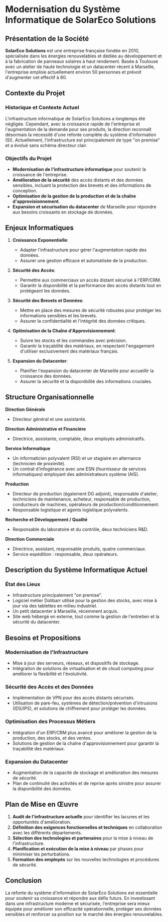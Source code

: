 # Modernisation du Système Informatique de SolarEco Solutions

## Présentation de la Société

**SolarEco Solutions** est une entreprise française fondée en 2010, spécialisée dans les énergies renouvelables et dédiée au développement et à la fabrication de panneaux solaires à haut rendement. Basée à Toulouse avec un atelier de haute technologie et un datacenter récent à Marseille, l'entreprise emploie actuellement environ 50 personnes et prévoit d'augmenter cet effectif à 80.

## Contexte du Projet

### Historique et Contexte Actuel
L'infrastructure informatique de SolarEco Solutions a longtemps été négligée. Cependant, avec la croissance rapide de l'entreprise et l'augmentation de la demande pour ses produits, la direction reconnaît désormais la nécessité d'une refonte complète du système d'information (SI). Actuellement, l'infrastructure est principalement de type "on premise" et a évolué sans schéma directeur clair.

### Objectifs du Projet
- **Modernisation de l'infrastructure informatique** pour soutenir la croissance de l'entreprise.
- **Amélioration de la sécurité** des accès distants et des données sensibles, incluant la protection des brevets et des informations de conception.
- **Optimisation de la gestion de la production et de la chaîne d'approvisionnement**.
- **Expansion et sécurisation du datacenter** de Marseille pour répondre aux besoins croissants en stockage de données.

## Enjeux Informatiques

1. **Croissance Exponentielle**:
   - Adapter l'infrastructure pour gérer l'augmentation rapide des données.
   - Assurer une gestion efficace et automatisée de la production.

2. **Sécurité des Accès**:
   - Permettre aux commerciaux un accès distant sécurisé à l'ERP/CRM.
   - Garantir la disponibilité et la performance des accès distants tout en protégeant les données.

3. **Sécurité des Brevets et Données**:
   - Mettre en place des mesures de sécurité robustes pour protéger les informations sensibles et les brevets.
   - Assurer la confidentialité et l'intégrité des données critiques.

4. **Optimisation de la Chaîne d'Approvisionnement**:
   - Suivre les stocks et les commandes avec précision.
   - Garantir la traçabilité des matériaux, en respectant l'engagement d'utiliser exclusivement des matériaux français.

5. **Expansion du Datacenter**:
   - Planifier l'expansion du datacenter de Marseille pour accueillir la croissance des données.
   - Assurer la sécurité et la disponibilité des informations cruciales.

## Structure Organisationnelle

**Direction Générale**
- Directeur général et une assistante.

**Direction Administrative et Financière**
- Directrice, assistante, comptable, deux employés administratifs.

**Service Informatique**
- Un informaticien polyvalent (RSI) et un stagiaire en alternance (technicien de proximité).
- Un contrat d’infogérance avec une ESN (fournisseur de services informatiques) employant des administrateurs système (AIS).

**Production**
- Directeur de production (également DG adjoint), responsable d'atelier, techniciens de maintenance, acheteur, responsable de production, conducteurs de machines, opérateurs de production/conditionnement.
- Responsable logistique et agents logistique polyvalents.

**Recherche et Développement / Qualité**
- Responsable du laboratoire et du contrôle, deux techniciens R&D.

**Direction Commerciale**
- Directrice, assistant, responsable produits, quatre commerciaux.
- Service expédition : responsable, deux opérateurs.

## Description du Système Informatique Actuel

### État des Lieux
- Infrastructure principalement "on premise".
- Logiciel métier Dolibarr utilisé pour la gestion des stocks, avec mise à jour via des tablettes en milieu industriel.
- Un petit datacenter à Marseille, récemment acquis.
- Site web hébergé en externe, tout comme la gestion de l'entretien et la sécurité du datacenter.

## Besoins et Propositions

### Modernisation de l'Infrastructure
- Mise à jour des serveurs, réseaux, et dispositifs de stockage.
- Intégration de solutions de virtualisation et de cloud computing pour améliorer la flexibilité et l'évolutivité.

### Sécurité des Accès et des Données
- Implémentation de VPN pour des accès distants sécurisés.
- Utilisation de pare-feu, systèmes de détection/prévention d'intrusions (IDS/IPS), et solutions de chiffrement pour protéger les données.

### Optimisation des Processus Métiers
- Intégration d'un ERP/CRM plus avancé pour améliorer la gestion de la production, des stocks, et des ventes.
- Solutions de gestion de la chaîne d'approvisionnement pour garantir la traçabilité des matériaux.

### Expansion du Datacenter
- Augmentation de la capacité de stockage et amélioration des mesures de sécurité.
- Plan de continuité des activités et de reprise après sinistre pour assurer la disponibilité des données.

## Plan de Mise en Œuvre

1. **Audit de l'infrastructure actuelle** pour identifier les lacunes et les opportunités d'amélioration.
2. **Définition des exigences fonctionnelles et techniques** en collaboration avec les différents départements.
3. **Sélection des technologies et partenaires** pour la mise à niveau de l'infrastructure.
4. **Planification et exécution de la mise à niveau** par phases pour minimiser les perturbations.
5. **Formation des employés** sur les nouvelles technologies et procédures de sécurité.

## Conclusion

La refonte du système d'information de SolarEco Solutions est essentielle pour soutenir sa croissance et répondre aux défis futurs. En investissant dans une infrastructure moderne et sécurisée, l'entreprise sera mieux équipée pour améliorer son efficacité opérationnelle, protéger ses données sensibles et renforcer sa position sur le marché des énergies renouvelables.

